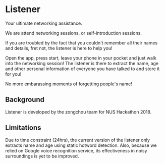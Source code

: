 # Listener
Your ultimate networking assistance.

We are attend networking sessions, or self-introduction sessions. 

If you are troubled by the fact that you couldn't remember all their names and details, fret not, the listener is here to help you!

Open the app, press start, leave your phone in your pocket and just walk into the networking session! The listener is there to extract the name, age and other personal information of everyone you have talked to and store it for you!

No more embarassing moments of forgetting people's name!

## Background
Listener is developed by the zongchou team for NUS Hackathon 2018. 

## Limitations
Due to time constraint (24hrs), the current version of the listener only extracts name and age using static hotword detection. 
Also, because we relied on Google voice recognition service, its effectiveness in noisy surroundings is yet to be improved. 
